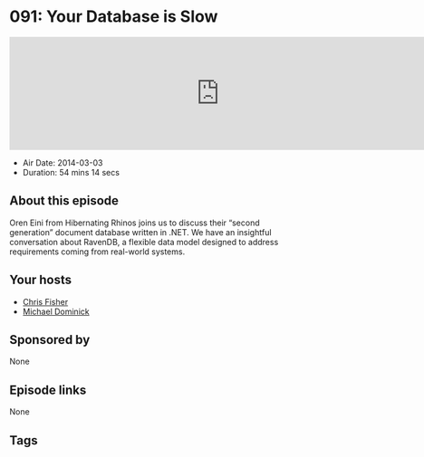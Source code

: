# 091: Your Database is Slow

<iframe src="https://player.fireside.fm/v2/MLf2ZzhC+e_PEjLrP?theme=dark" width="740" height="200" frameborder="0" scrolling="no"></iframe>

* Air Date: 2014-03-03
* Duration: 54 mins 14 secs

## About this episode

Oren Eini from Hibernating Rhinos joins us to discuss their “second generation” document database written in .NET.   We have an insightful conversation about RavenDB, a flexible data model designed to address requirements coming from real-world systems.

## Your hosts
* [Chris Fisher](https://coder.show/hosts/chrislas)
* [Michael Dominick](https://coder.show/hosts/michael)

## Sponsored by

None



## Episode links

None



## Tags

